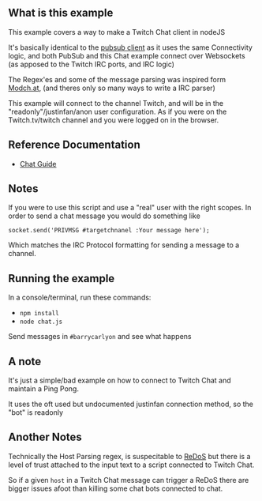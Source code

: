 ## What is this example

This example covers a way to make a Twitch Chat client in nodeJS

It's basically identical to the [pubsub client](https://github.com/BarryCarlyon/twitch_misc/tree/master/pubsub) as it uses the same Connectivity logic, and both PubSub and this Chat example connect over Websockets (as apposed to the Twitch IRC ports, and IRC logic)

The Regex'es and some of the message parsing was inspired form [Modch.at](https://github.com/CBenni/mt2), (and theres only so many ways to write a IRC parser)

This example will connect to the channel Twitch, and will be in the "readonly"/justinfan/anon user configuration. As if you were on the Twitch.tv/twitch channel and you were logged on in the browser.

## Reference Documentation

- [Chat Guide](https://dev.twitch.tv/docs/irc/guide)

## Notes

If you were to use this script and use a "real" user with the right scopes.
In order to send a chat message you would do something like

    socket.send('PRIVMSG #targetchnanel :Your message here');
    
Which matches the IRC Protocol formatting for sending a message to a channel.

## Running the example

In a console/terminal, run these commands:

- `npm install`
- `node chat.js`

Send messages in `#barrycarlyon` and see what happens

## A note

It's just a simple/bad example on how to connect to Twitch Chat and maintain a Ping Pong.

It uses the oft used but undocumented justinfan connection method, so the "bot" is readonly

## Another Notes

Technically the Host Parsing regex, is suspecitable to [ReDoS](https://owasp.org/www-community/attacks/Regular_expression_Denial_of_Service_-_ReDoS) but there is a level of trust attached to the input text to a script connected to Twitch Chat.

So if a given `host` in a Twitch Chat message can trigger a ReDoS there are bigger issues afoot than killing some chat bots connected to chat.
